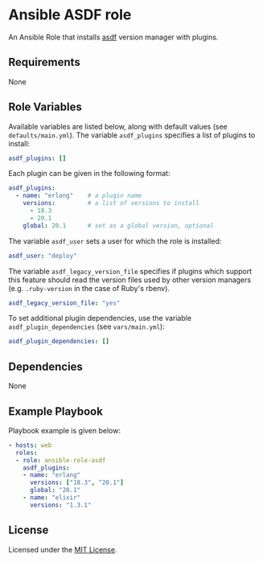 # Ansible ASDF role

An Ansible Role that installs [asdf](https://github.com/asdf-vm/asdf.git) version manager with plugins.

## Requirements

None

## Role Variables

Available variables are listed below, along with default values (see `defaults/main.yml`). The variable `asdf_plugins` specifies a list of plugins to install:

```yaml
asdf_plugins: []
```

Each plugin can be given in the following format:

```yaml
asdf_plugins:
  - name: "erlang"    # a plugin name
    versions:         # a list of versions to install
      - 18.3
      - 20.1
    global: 20.1      # set as a global version, optional
```

The variable `asdf_user` sets a user for which the role is installed:

```yaml
asdf_user: "deploy"
```

The variable `asdf_legacy_version_file` specifies if plugins which support this feature should read the version files used by other version managers (e.g. `.ruby-version` in the case of Ruby's rbenv).

```yaml
asdf_legacy_version_file: "yes"
```

To set additional plugin dependencies, use the variable `asdf_plugin_dependencies` (see `vars/main.yml`):

```yaml
asdf_plugin_dependencies: []
```

## Dependencies

None

## Example Playbook

Playbook example is given below:

```yaml
- hosts: web
  roles:
  - role: ansible-role-asdf
    asdf_plugins:
    - name: "erlang"
      versions: ["18.3", "20.1"]
      global: "20.1"
    - name: "elixir"
      versions: "1.3.1"
```

## License

Licensed under the [MIT License](https://opensource.org/licenses/MIT).
